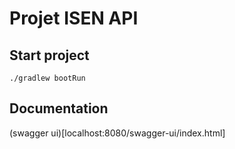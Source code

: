 # Projet ISEN API

## Start project 

```shell
./gradlew bootRun
```

## Documentation 

(swagger ui)[localhost:8080/swagger-ui/index.html]